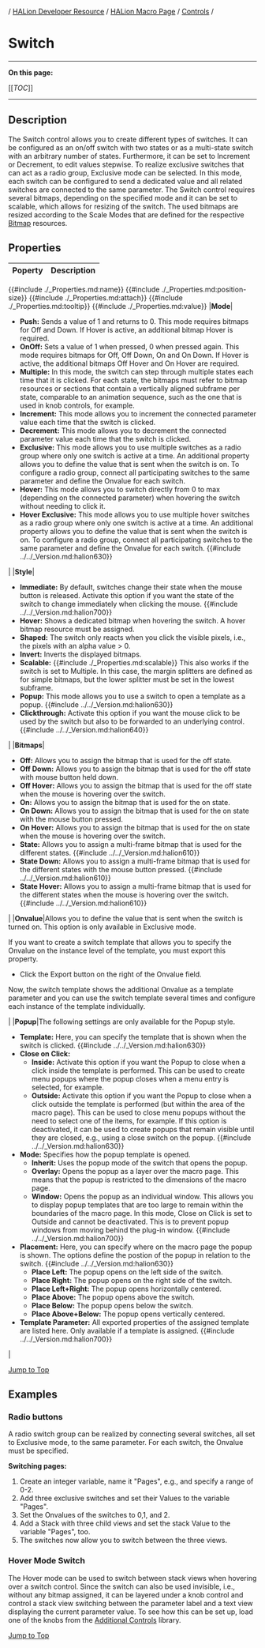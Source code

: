/ [HALion Developer Resource](../../HALion-Developer-Resource.md) / [HALion Macro Page](./HALion-Macro-Page.md) / [Controls](./Controls.md) /

# Switch

---

**On this page:**

[[_TOC_]]

---

## Description

The Switch control allows you to create different types of switches. It can be configured as an on/off switch with two states or as a multi-state switch with an arbitrary number of states. Furthermore, it can be set to Increment or Decrement, to edit values stepwise. To realize exclusive switches that can act as a radio group, Exclusive mode can be selected. In this mode, each switch can be configured to send a dedicated value and all related switches are connected to the same parameter. The Switch control requires several bitmaps, depending on the specified mode and it can be set to scalable, which allows for resizing of the switch. The used bitmaps are resized according to the Scale Modes that are defined for the respective [Bitmap](./Bitmap.md) resources.

## Properties

|Poperty|Description|
|:-|:-|
{{#include ./_Properties.md:name}}
{{#include ./_Properties.md:position-size}}
{{#include ./_Properties.md:attach}}
{{#include ./_Properties.md:tooltip}}
{{#include ./_Properties.md:value}}
|**Mode**|<ul><li>**Push:** Sends a value of 1 and returns to 0. This mode requires bitmaps for Off and Down. If Hover is active, an additional bitmap Hover is required.</li><li>**OnOff:** Sets a value of 1 when pressed, 0 when pressed again. This mode requires bitmaps for Off, Off Down, On and On Down. If Hover is active, the additional bitmaps Off Hover and On Hover are required.</li><li>**Multiple:** In this mode, the switch can step through multiple states each time that it is clicked. For each state, the bitmaps must refer to bitmap resources or sections that contain a vertically aligned subframe per state, comparable to an animation sequence, such as the one that is used in knob controls, for example.</li><li>**Increment:** This mode allows you to increment the connected parameter value each time that the switch is clicked.</li><li>**Decrement:** This mode allows you to decrement the connected parameter value each time that the switch is clicked.</li><li>**Exclusive:** This mode allows you to use multiple switches as a radio group where only one switch is active at a time. An additional property allows you to define the value that is sent when the switch is on. To configure a radio group, connect all participating switches to the same parameter and define the Onvalue for each switch.</li><li>**Hover:** This mode allows you to switch directly from 0 to max (depending on the connected parameter) when hovering the switch without needing to click it.</li><li>**Hover Exclusive:** This mode allows you to use multiple hover switches as a radio group where only one switch is active at a time. An additional property allows you to define the value that is sent when the switch is on. To configure a radio group, connect all participating switches to the same parameter and define the Onvalue for each switch. {{#include ../../_Version.md:halion630}}</li></ul>|
|**Style**|<ul><li>**Immediate:** By default, switches change their state when the mouse button is released. Activate this option if you want the state of the switch to change immediately when clicking the mouse. {{#include ../../_Version.md:halion700}}</li><li>**Hover:** Shows a dedicated bitmap when hovering the switch. A hover bitmap resource must be assigned.</li><li>**Shaped:** The switch only reacts when you click the visible pixels, i.e., the pixels with an alpha value > 0.</li><li>**Invert:** Inverts the displayed bitmaps.</li><li>**Scalable:** {{#include ./_Properties.md:scalable}} This also works if the switch is set to Multiple. In this case, the margin splitters are defined as for simple bitmaps, but the lower splitter must be set in the lowest subframe.</li><li>**Popup:** This mode allows you to use a switch to open a template as a popup. {{#include ../../_Version.md:halion630}}</li><li>**Clickthrough:** Activate this option if you want the mouse click to be used by the switch but also to be forwarded to an underlying control. {{#include ../../_Version.md:halion640}}</li></ul>|
|**Bitmaps**|<ul><li>**Off:** Allows you to assign the bitmap that is used for the off state.</li><li>**Off Down:** Allows you to assign the bitmap that is used for the off state with mouse button held down.</li><li>**Off Hover:** Allows you to assign the bitmap that is used for the off state when the mouse is hovering over the switch.</li><li>**On:** Allows you to assign the bitmap that is used for the on state.</li><li>**On Down:** Allows you to assign the bitmap that is used for the on state with the mouse button pressed.</li><li>**On Hover:** Allows you to assign the bitmap that is used for the on state when the mouse is hovering over the switch.</li><li>**State:** Allows you to assign a multi-frame bitmap that is used for the different states.  {{#include ../../_Version.md:halion610}}</li><li>**State Down:** Allows you to assign a multi-frame bitmap that is used for the different states with the mouse button pressed.  {{#include ../../_Version.md:halion610}}</li><li>**State Hover:** Allows you to assign a multi-frame bitmap that is used for the different states when the mouse is hovering over the switch.  {{#include ../../_Version.md:halion610}}</li></ul>|
|**Onvalue**|Allows you to define the value that is sent when the switch is turned on. This option is only available in Exclusive mode. <p>If you want to create a switch template that allows you to specify the Onvalue on the instance level of the template, you must export this property.<ul><li>Click the Export button on the right of the Onvalue field.</li></ul>Now, the switch template shows the additional Onvalue as a template parameter and you can use the switch template several times and configure each instance of the template individually.</p>|
|**Popup**|The following settings are only available for the Popup style.<ul><li>**Template:** Here, you can specify the template that is shown when the switch is clicked.  {{#include ../../_Version.md:halion630}}</li><li>**Close on Click:** <ul><li>**Inside:** Activate this option if you want the Popup to close when a click inside the template is performed. This can be used to create menu popups where the popup closes when a menu entry is selected, for example.</li><li>**Outside:** Activate this option if you want the Popup to close when a click outside the template is performed (but within the area of the macro page). This can be used to close menu popups without the need to select one of the items, for example. If this option is deactivated, it can be used to create popups that remain visible until they are closed, e.g., using a close switch on the popup.  {{#include ../../_Version.md:halion630}}</li></ul></li><li>**Mode:** Specifies how the popup template is opened.<ul><li>**Inherit:** Uses the popup mode of the switch that opens the popup.</li><li>**Overlay:** Opens the popup as a layer over the macro page. This means that the popup is restricted to the dimensions of the macro page.</li><li>**Window:** Opens the popup as an individual window. This allows you to display popup templates that are too large to remain within the boundaries of the macro page. In this mode, Close on Click is set to Outside and cannot be deactivated. This is to prevent popup windows from moving behind the plug-in window.  {{#include ../../_Version.md:halion700}}</li></ul></li><li>**Placement:** Here, you can specify where on the macro page the popup is shown. The options define the postion of the popup in relation to the switch.  {{#include ../../_Version.md:halion630}}<ul><li>**Place Left:** The popup opens on the left side of the switch.</li><li>**Place Right:** The popup opens on the right side of the switch.</li><li>**Place Left+Right:** The popup opens horizontally centered.</li><li>**Place Above:** The popup opens above the switch.</li><li>**Place Below:** The popup opens below the switch.</li><li>**Place Above+Below:** The popup opens vertically centered.</li></ul></li><li>**Template Parameter:** All exported properties of the assigned template are listed here. Only available if a template is assigned.  {{#include ../../_Version.md:halion700}}</li></ul>|

[Jump to Top ](#switch)

## Examples

### Radio buttons
A radio switch group can be realized by connecting several switches, all set to Exclusive mode, to the same parameter. For each switch, the Onvalue must be specified.

**Switching pages:**

1. Create an integer variable, name it "Pages", e.g., and specify a range of 0-2.
1. Add three exclusive switches and set their Values to the variable "Pages".
1. Set the Onvalues of the switches to 0,1, and 2.
1. Add a Stack with three child views and set the stack Value to the variable "Pages", too.
1. The switches now allow you to switch between the three views.

### Hover Mode Switch
The Hover mode can be used to switch between stack views when hovering over a switch control. Since the switch can also be used invisible, i.e., without any bitmap assigned, it can be layered under a knob control and control a stack view switching between the parameter label and a text view displaying the current parameter value. To see how this can be set up, load one of the knobs from the [Additional Controls](./Exploring-Templates.md#additional-controls) library.

[Jump to Top ](#switch)